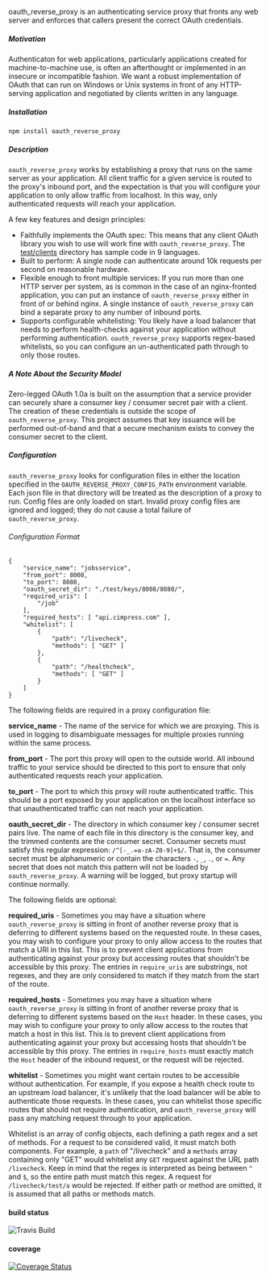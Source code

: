 oauth_reverse_proxy is an authenticating service proxy that fronts any web server and enforces that callers present the correct OAuth credentials.  

##### Motivation

Authenticaton for web applications, particularly applications created for machine-to-machine use, is often an afterthought or implemented in an insecure or incompatible fashion.  We want a robust implementation of OAuth that can run on Windows or Unix systems in front of any HTTP-serving application and negotiated by clients written in any language.

##### Installation

`npm install oauth_reverse_proxy`

##### Description

`oauth_reverse_proxy` works by establishing a proxy that runs on the same server as your application.  All client traffic for a given service is routed to the proxy's inbound port, and the expectation is that you will configure your application to only allow traffic from localhost.  In this way, only authenticated requests will reach your application.

A few key features and design principles:

* Faithfully implements the OAuth spec: This means that any client OAuth library you wish to use will work fine with `oauth_reverse_proxy`.  The [test/clients](https://github.com/Cimpress-MCP/oauth_reverse_proxy/tree/master/test/clients) directory has sample code in 9 languages.
* Built to perform: A single node can authenticate around 10k requests per second on reasonable hardware.
* Flexible enough to front multiple services: If you run more than one HTTP server per system, as is common in the case of an nginx-fronted application, you can put an instance of `oauth_reverse_proxy` either in front of or behind nginx.  A single instance of `oauth_reverse_proxy` can bind a separate proxy to any number of inbound ports.
* Supports configurable whitelisting: You likely have a load balancer that needs to perform health-checks against your application without performing authentication.  `oauth_reverse_proxy` supports regex-based whitelists, so you can configure an un-authenticated path through to only those routes.

##### A Note About the Security Model

Zero-legged OAuth 1.0a is built on the assumption that a service provider can securely share a consumer key / consumer secret pair with a client.  The creation of these credentials is outside the scope of `oauth_reverse_proxy`.  This project assumes that key issuance will be performed out-of-band and that a secure mechanism exists to convey the consumer secret to the client.

##### Configuration

`oauth_reverse_proxy` looks for configuration files in either the location specified in the `OAUTH_REVERSE_PROXY_CONFIG_PATH` environment variable.  Each json file in that directory will be treated as the description of a proxy to run.  Config files are only loaded on start.  Invalid proxy config files are ignored and logged; they do not cause a total failure of `oauth_reverse_proxy`.

###### Configuration Format

    {
        "service_name": "jobsservice",
        "from_port": 8008,
        "to_port": 8080,
        "oauth_secret_dir": "./test/keys/8008/8080/",
        "required_uris": [
            "/job"
        ],
        "required_hosts": [ "api.cimpress.com" ],
        "whitelist": [
            {
                "path": "/livecheck",
                "methods": [ "GET" ]
            },
            {
                "path": "/healthcheck",
                "methods": [ "GET" ]
            }
        ]
    }

The following fields are required in a proxy configuration file:

**service_name** - The name of the service for which we are proxying.  This is used in logging to disambiguate messages for multiple proxies running within the same process.

**from_port** - The port this proxy will open to the outside world.  All inbound traffic to your service should be directed to this port to ensure that only authenticated requests reach your application.

**to_port** - The port to which this proxy will route authenticated traffic.  This should be a port exposed by your application on the localhost interface so that unauthenticated traffic can not reach your application.

**oauth_secret_dir** - The directory in which consumer key / consumer secret pairs live.  The name of each file in this directory is the consumer key, and the trimmed contents are the consumer secret.  Consumer secrets must satisfy this regular expression: `/^[-_.=a-zA-Z0-9]+$/`.  That is, the consumer secret must be alphanumeric or contain the characters `-`, `_`, `.`, or `=`.  Any secret that does not match this pattern will not be loaded by `oauth_reverse_proxy`.  A warning will be logged, but proxy startup will continue normally.

The following fields are optional:

**required_uris** - Sometimes you may have a situation where `oauth_reverse_proxy` is sitting in front of another reverse proxy that is deferring to different systems based on the requested route.  In these cases, you may wish to configure your proxy to only allow access to the routes that match a URI in this list.  This is to prevent client applications from authenticating against your proxy but accessing routes that shouldn't be accessible by this proxy.  The entries in `require_uris` are substrings, not regexes, and they are only considered to match if they match from the start of the route.

**required_hosts** - Sometimes you may have a situation where `oauth_reverse_proxy` is sitting in front of another reverse proxy that is deferring to different systems based on the `Host` header.  In these cases, you may wish to configure your proxy to only allow access to the routes that match a host in this list.  This is to prevent client applications from authenticating against your proxy but accessing hosts that shouldn't be accessible by this proxy.  The entries in `require_hosts` must exactly match the `Host` header of the inbound request, or the request will be rejected.

**whitelist** - Sometimes you might want certain routes to be accessible without authentication.  For example, if you expose a health check route to an upstream load balancer, it's unlikely that the load balancer will be able to authenticate those requests.  In these cases, you can whitelist those specific routes that should not require authentication, and `oauth_reverse_proxy` will pass any matching request through to your application.

Whitelist is an array of config objects, each defining a path regex and a set of methods.  For a request to be considered valid, it must match both components.  For example, a `path` of "/livecheck" and a `methods` array containing only "GET" would whitelist any `GET` request against the URL path `/livecheck`.  Keep in mind that the regex is interpreted as being between `^` and `$`, so the entire path must match this regex.  A request for `/livecheck/test/a` would be rejected.  If either path or method are omitted, it is assumed that all paths or methods match.

#### build status

![Travis Build](https://travis-ci.org/Cimpress-MCP/oauth_reverse_proxy.svg)

#### coverage

[![Coverage Status](https://img.shields.io/coveralls/Cimpress-MCP/oauth_reverse_proxy.svg)](https://coveralls.io/r/Cimpress-MCP/oauth_reverse_proxy?branch=master)